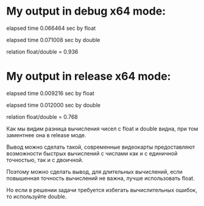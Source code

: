 # My output in debug x64 mode:

elapsed time 0.066464 sес by float

elapsed time 0.071008 sес by double

relation float/double = 0.936
 
# My output in release x64 mode:

elapsed time 0.009216 sес by float

elapsed time 0.012000 sес by double

relation float/double = 0.768

Как мы видим разница вычисления чисел с float и double видна, при том заментнее она в release моде.

Вывод можно сделать такой, современные видеокарты предоставляют возможности быстрых вычислений с числами как и с единичной точностью, так и с двоичной.

Поэтому можно сделать вывод, для длительных вычислений, если повышенная точность вычислений не важна, лучше использовать float. 

Но если в решении задачи требуется избегать вычислительных ошибок, то используйте double.
